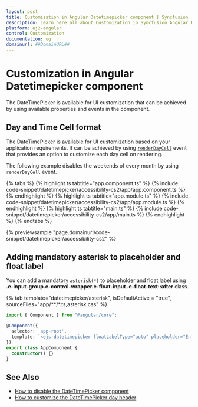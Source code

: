 ```yaml
---
layout: post
title: Customization in Angular Datetimepicker component | Syncfusion
description: Learn here all about Customization in Syncfusion Angular Datetimepicker component of Syncfusion Essential JS 2 and more.
platform: ej2-angular
control: Customization 
documentation: ug
domainurl: ##DomainURL##
---
```


# Customization in Angular Datetimepicker component

The DateTimePicker is available for UI customization that can be achieved by using available properties and events in the component.

## Day and Time Cell format

The DateTimePicker is available for UI customization based on your application requirements.
It can be achieved by using [`renderDayCell`](https://ej2.syncfusion.com/angular/documentation/api/datetimepicker/renderDayCellEventArgs#renderdaycelleventargs) event that provides an option to customize each day cell on rendering.

The following example disables the weekends of every month by using `renderDayCell` event.

{% tabs %}
{% highlight ts tabtitle="app.component.ts" %}
{% include code-snippet/datetimepicker/accessibility-cs2/app/app.component.ts %}
{% endhighlight %}
{% highlight ts tabtitle="app.module.ts" %}
{% include code-snippet/datetimepicker/accessibility-cs2/app/app.module.ts %}
{% endhighlight %}
{% highlight ts tabtitle="main.ts" %}
{% include code-snippet/datetimepicker/accessibility-cs2/app/main.ts %}
{% endhighlight %}
{% endtabs %}
  
{% previewsample "page.domainurl/code-snippet/datetimepicker/accessibility-cs2" %}

## Adding mandatory asterisk to placeholder and float label

You can add a mandatory `asterisk(*)` to placeholder and float label using <b>.e-input-group.e-control-wrapper.e-float-input .e-float-text::after</b> class.

{% tab template="datetimepicker/asterisk", isDefaultActive = "true", sourceFiles="app/**/*.ts,asterisk.css" %}

```typescript
import { Component } from "@angular/core";

@Component({
  selector: 'app-root',
  template: `<ejs-datetimepicker floatLabelType="auto" placeholder="Enter date"></ejs-datetimepicker>`
})
export class AppComponent {
  constructor() {}
}
```

## See Also

* [How to disable the DateTimePicker component](./how-to/disable-placeholder-readonly)
* [How to customize the DateTimePicker day header](./how-to/customize-the-datetimepicker-day-header)